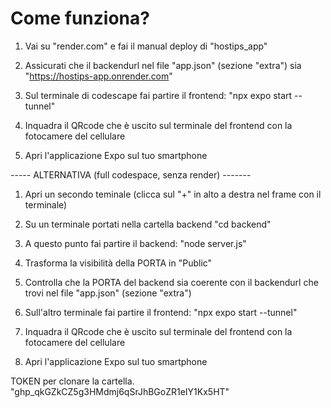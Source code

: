 # Come funziona?

1. Vai su "render.com" e fai il manual deploy di "hostips_app"

2. Assicurati che il backendurl nel file "app.json" (sezione "extra") sia "https://hostips-app.onrender.com"

3. Sul terminale di codescape fai partire il frontend: "npx expo start --tunnel"

4. Inquadra il QRcode che è uscito sul terminale del frontend con la fotocamere del cellulare

5. Apri l'applicazione Expo sul tuo smartphone


----- ALTERNATIVA (full codespace, senza render) -------

1. Apri un secondo teminale (clicca sul "+" in alto a destra nel frame con il terminale)

2. Su un terminale portati nella cartella backend "cd backend"

3. A questo punto fai partire il backend: "node server.js"

4. Trasforma la visibilità della PORTA in "Public"

5. Controlla che la PORTA del backend sia coerente con il backendurl che trovi nel file "app.json" (sezione "extra")

6. Sull'altro terminale fai partire il frontend: "npx expo start --tunnel"

7. Inquadra il QRcode che è uscito sul terminale del frontend con la fotocamere del cellulare

8. Apri l'applicazione Expo sul tuo smartphone


TOKEN per clonare la cartella. "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"
